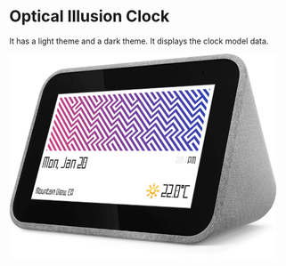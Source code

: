# Optical Illusion Clock

It has a light theme and a dark theme.
It displays the clock model data.

<img src='optical_illusion_clock/optical_illusion_clock.png' width='480'>
